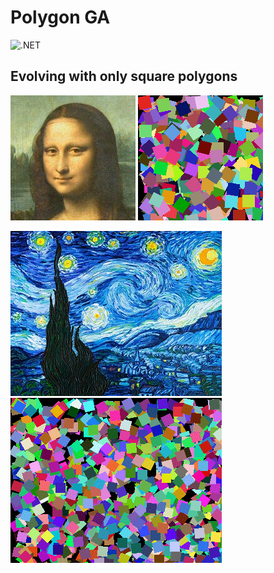 # Polygon GA

![.NET](https://github.com/RohanChhipa/PolygonGa/actions/workflows/dotnet.yml/badge.svg)

## Evolving with only square polygons

![mona_lisa](./Results/mona_lisa/mona_lisa.jpg) ![mona_lisa_squares](./Results/mona_lisa/mona_lisa_squares.gif)

![starry_night](./Results/starry_night/starry_night.jpg) ![starry_night_squares](./Results/starry_night/starry_night_squares.gif)

